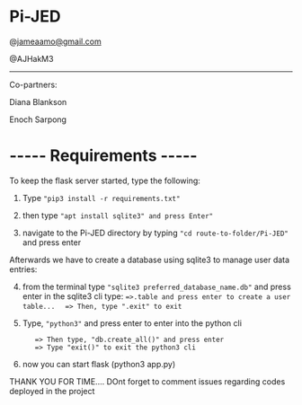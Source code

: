 # Pi-JED

@jameaamo@gmail.com

@AJHakM3

----------------------------

Co-partners:

Diana Blankson

Enoch Sarpong

# ----- Requirements -----

To keep the flask server started, type the following:


1. Type ```"pip3 install -r requirements.txt"```

2. then type ```"apt install sqlite3" and press Enter"```

3. navigate to the Pi-JED directory by typing ```"cd route-to-folder/Pi-JED"``` and press enter

Afterwards we have to create a database using sqlite3 to manage user data entries:

4. from the terminal type ```"sqlite3 preferred_database_name.db"``` and press enter
	in the sqlite3 cli type: 
	```=>.table and press enter to create a user table...```
	 ```  => Then, type ".exit" to exit```

5. Type, ```"python3"``` and press enter to enter into the python cli
	```=> From the python3 cli, type "from app import db" and press enter
	   => Then type, "db.create_all()" and press enter
	   => Type "exit()" to exit the python3 cli

6. now you can start flask (python3 app.py)


THANK YOU FOR TIME.... DOnt forget to comment issues regarding codes deployed in the project
